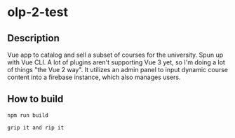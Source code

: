 # olp-2-test

Description
-----------
Vue app to catalog and sell a subset of courses for the university. Spun up with Vue CLI. A lot of plugins aren't supporting Vue 3 yet, so I'm doing a lot of things "the Vue 2 way". It utilizes an admin panel to input dynamic course content into a firebase instance, which also manages users.


How to build
----------
```
npm run build

grip it and rip it
